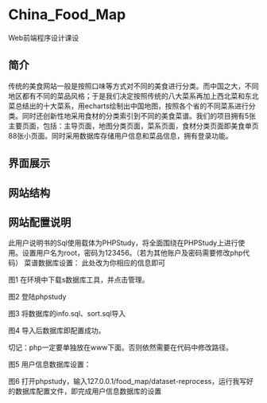 # China_Food_Map
Web前端程序设计课设
## 简介
传统的美食网站一般是按照口味等方式对不同的美食进行分类。而中国之大，不同地区都有不同的菜品风格；于是我们决定按照传统的八大菜系再加上西北菜和东北菜总结出的十大菜系，用echarts绘制出中国地图，按照各个省的不同菜系进行分类。同时还创新性地采用食材的分类索引到不同的美食菜谱。我们的项目拥有5张主要页面，包括：主导页面，地图分类页面，菜系页面，食材分类页面即美食单页88张小页面。同时采用数据库存储用户信息和菜品信息，拥有登录功能。
## 界面展示
## 网站结构
## 网站配置说明
此用户说明书的Sql使用载体为PHPStudy，将全面围绕在PHPStudy上进行使用。设置用户名为root，密码为123456。（若为其他账户及密码需要修改php代码）
菜谱数据库设置：
此处改为你相应的信息即可

图1
在环境中下载s数据库工具，并点击管理。

图2
登陆phpstudy

图3
将数据库的info.sql、sort.sql导入

图4
导入后数据库即配置成功。

切记：php一定要单独放在www下面。否则依然需要在代码中修改路径。

图5
用户信息数据库设置：

图6
打开phpstudy，输入127.0.0.1/food_map/dataset-reprocess，运行我写好的数据库配置文件，即完成用户信息数据库的设置
